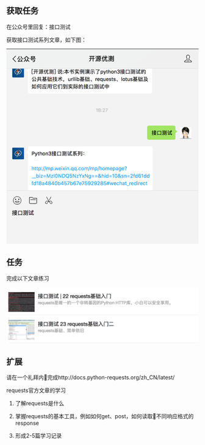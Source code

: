 ## 获取任务

在公众号里回复：接口测试

获取接口测试系列文章，如下图：

![任务](images/three-1.png)

## 任务

完成以下文章练习

![任务](images/three-requests.png)

## 扩展

请在一个礼拜内完成http://docs.python-requests.org/zh_CN/latest/

requests官方文章的学习

1. 了解requests是什么

2. 掌握requests的基本工具，例如如何get、post，如何读取不同响应格式的response

3. 形成2-5篇学习记录
